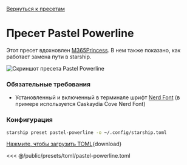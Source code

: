[Вернуться к пресетам](./#pastel-powerline)

# Пресет Pastel Powerline

Этот пресет вдохновлен [M365Princess](https://github.com/JanDeDobbeleer/oh-my-posh/blob/main/themes/M365Princess.omp.json). В нем также показано, как работает замена пути в starship.

![Скриншот пресета Pastel Powerline](/presets/img/pastel-powerline.png)

### Обязательные требования

- Установленный и включенный в терминале шрифт [Nerd Font](https://www.nerdfonts.com/) (в примере используется Caskaydia Cove Nerd Font)

### Конфигурация

```sh
starship preset pastel-powerline -o ~/.config/starship.toml
```

[Нажмите, чтобы загрузить TOML](/presets/toml/pastel-powerline.toml){download}

<<< @/public/presets/toml/pastel-powerline.toml

